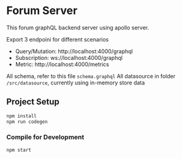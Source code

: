 # Forum Server
This forum graphQL backend server using apollo server.

Export 3 endpoini for different scenarios
- Query/Mutation: http://localhost:4000/graphql
- Subscription: ws://localhost:4000/graphql
- Metric: http://localhost:4000/metrics

All schema, refer to this file `schema.graphql`
All datasource in folder `/src/datasource`, currently using in-memory store data

## Project Setup

```sh
npm install
npm run codegen
```

### Compile for Development

```sh
npm start
```
